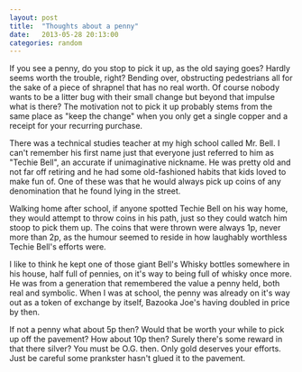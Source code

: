 ```yaml
---
layout: post
title:  "Thoughts about a penny"
date:   2013-05-28 20:13:00
categories: random
---
```


If you see a penny, do you stop to pick it up, as the old saying goes? Hardly seems worth the trouble, right? Bending over, obstructing pedestrians all for the sake of a piece of shrapnel that has no real worth. Of course nobody wants to be a litter bug with their small change but beyond that impulse what is there? The motivation not to pick it up probably stems from the same place as "keep the change" when you only get a single copper and a receipt for your recurring purchase.

There was a technical studies teacher at my high school called Mr. Bell. I can't remember his first name just that everyone just referred to him as "Techie Bell", an accurate if unimaginative nickname. He was pretty old and not far off retiring and he had some old-fashioned habits that kids loved to make fun of. One of these was that he would always pick up coins of any denomination that he found lying in the street.

Walking home after school, if anyone spotted Techie Bell on his way home, they would attempt to throw coins in his path, just so they could watch him stoop to pick them up. The coins that were thrown were always 1p, never more than 2p, as the humour seemed to reside in how laughably worthless Techie Bell's efforts were.

I like to think he kept one of those giant Bell's Whisky bottles somewhere in his house, half full of pennies, on it's way to being full of whisky once more. He was from a generation that remembered the value a penny held, both real and symbolic. When I was at school, the penny was already on it's way out as a token of exchange by itself, Bazooka Joe's having doubled in price by then.

If not a penny what about 5p then? Would that be worth your while to pick up off the pavement? How about 10p then? Surely there's some reward in that there silver? You must be O.G. then. Only gold deserves your efforts. Just be careful some prankster hasn't glued it to the pavement.
